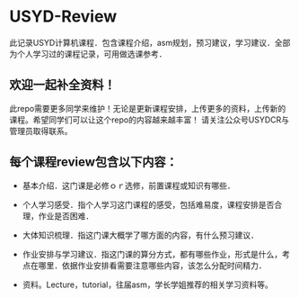 # USYD-Review
此记录USYD计算机课程．包含课程介绍，asm规划，预习建议，学习建议．全部为个人学习过的课程记录，可用做选课参考．

## 欢迎一起补全资料！
此repo需要更多同学来维护！无论是更新课程安排，上传更多的资料，上传新的课程。希望同学们可以让这个repo的内容越来越丰富！
请关注公众号USYDCR与管理员取得联系。

## 每个课程review包含以下内容：

* 基本介绍．这门课是必修ｏｒ选修，前置课程或知识有哪些．

* 个人学习感受．指个人学习这门课程的感受，包括难易度，课程安排是否合理，作业是否困难．

* 大体知识梳理．指这门课大概学了哪方面的内容，有什么预习建议．

* 作业安排与学习建议．指这门课的算分方式，都有哪些作业，形式是什么，考点在哪里．依据作业安排看需要注意哪些内容，该怎么分配时间精力．

* 资料。Lecture，tutorial，往届asm，学长学姐推荐的相关学习资料等。
